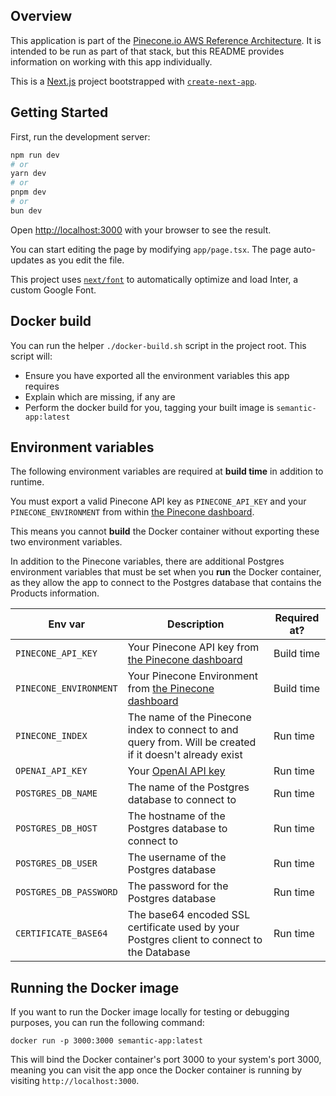 ## Overview 

This application is part of the [Pinecone.io AWS Reference Architecture](https://github.com/pinecone-io/ref-arch-init). It is intended to be run as part of that stack, but 
this README provides information on working with this app individually. 

This is a [Next.js](https://nextjs.org/) project bootstrapped with [`create-next-app`](https://github.com/vercel/next.js/tree/canary/packages/create-next-app).

## Getting Started

First, run the development server:

```bash
npm run dev
# or
yarn dev
# or
pnpm dev
# or
bun dev
```

Open [http://localhost:3000](http://localhost:3000) with your browser to see the result.

You can start editing the page by modifying `app/page.tsx`. The page auto-updates as you edit the file.

This project uses [`next/font`](https://nextjs.org/docs/basic-features/font-optimization) to automatically optimize and load Inter, a custom Google Font.

## Docker build 

You can run the helper `./docker-build.sh` script in the project root. This script will: 
* Ensure you have exported all the environment variables this app requires 
* Explain which are missing, if any are
* Perform the docker build for you, tagging your built image is `semantic-app:latest`

## Environment variables

The following environment variables are required at **build time** in addition to runtime. 

You must export a valid Pinecone API key as `PINECONE_API_KEY` and your `PINECONE_ENVIRONMENT` from 
within [the Pinecone dashboard](https://app.pinecone.io). 

This means you cannot **build** the Docker container without exporting these two environment variables.

In addition to the Pinecone variables, there are additional Postgres environment variables that must be 
set when you **run** the Docker container, as they allow the app to connect to the Postgres database that 
contains the Products information. 

| Env var   | Description  | Required at? |
|---|---|---|
| `PINECONE_API_KEY`  | Your Pinecone API key from [the Pinecone dashboard](https://app.pinecone.io)  | Build time |
| `PINECONE_ENVIRONMENT` | Your Pinecone Environment from [the Pinecone dashboard](https://app.pinecone.io)  | Build time  |
| `PINECONE_INDEX`  | The name of the Pinecone index to connect to and query from. Will be created if it doesn't already exist | Run time  |
| `OPENAI_API_KEY`| Your [OpenAI API key](https://platform.openai.com/account/api-keys) | Run time |
| `POSTGRES_DB_NAME` | The name of the Postgres database to connect to | Run time | 
| `POSTGRES_DB_HOST` | The hostname of the Postgres database to connect to  |  Run time | 
| `POSTGRES_DB_USER` | The username of the Postgres database | Run time | 
| `POSTGRES_DB_PASSWORD` | The password for the Postgres database | Run time | 
| `CERTIFICATE_BASE64` | The base64 encoded SSL certificate used by your Postgres client to connect to the Database | Run time | 

## Running the Docker image 

If you want to run the Docker image locally for testing or debugging purposes, you can run the following command: 

`docker run -p 3000:3000 semantic-app:latest`

This will bind the Docker container's port 3000 to your system's port 3000, meaning you can visit the app once the Docker container is running by visiting 
`http://localhost:3000`.

